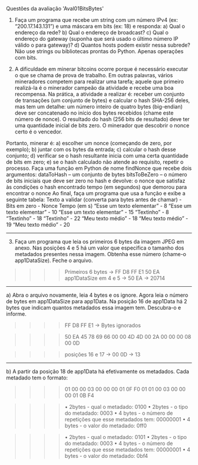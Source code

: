 Questões da avaliação 'Aval01BitsBytes'

1) Faça um programa que recebe um string com um número IPv4 (ex:
“200.17.143.131”) e uma máscara em bits (ex: 18) e responda:
a) Qual o endereço da rede?
b) Qual o endereço de broadcast?
c) Qual o endereço do gateway (suponha que será usado o último número IP
válido o para gateway)?
d) Quantos hosts podem existir nessa subrede?
Não use strings ou bibliotecas prontas do Python. Apenas operações com bits.


2) A dificuldade em minerar bitcoins ocorre porque é necessário executar o que se
chama de prova de trabalho. Em outras palavras, vários mineradores competem para
realizar uma tarefa; aquele que primeiro realizá-la é o minerador campeão da
atividade e recebe uma boa recompensa.
Na prática, a atividade a realizar é: receber um conjunto de transações (um conjunto
de bytes) e calcular o hash SHA-256 deles, mas tem um detalhe: um número inteiro
de quatro bytes (big-endian) deve ser concatenado no início dos bytes recebidos
(chame este número de nonce). O resultado do hash (256 bits de resultado) deve ter
uma quantidade inicial de bits zero. O minerador que descobrir o nonce certo é o
vencedor.

Portanto, minerar é: a) escolher um nonce (começando de zero, por exemplo); b)
juntar com os bytes da entrada; c) calcular o hash desse conjunto; d) verificar se o
hash resultante inicia com uma certa quantidade de bits em zero; e) se o hash
calculado não atende ao requisito, repetir o processo.
Faça uma função em Python de nome findNonce que recebe dois argumentos:
dataToHash – um conjunto de bytes
bitsToBeZero – o número de bits iniciais que deve ser zero no hash
e devolve:
o nonce que satisfaz às condições
o hash encontrado
tempo (em segundos) que demorou para encontrar o nonce
Ao final, faça um programa que usa a função e exibe a seguinte tabela:
Texto a validar (converta para bytes antes de chamar) - Bits em zero - Nonce Tempo (em s)
“Esse um texto elementar” - 8 
“Esse um texto elementar” - 10
“Esse um texto elementar” - 15
“Textinho” - 8
“Textinho” - 18
“Textinho” - 22
“Meu texto médio” - 18
“Meu texto médio” - 19
“Meu texto médio” - 20


*******************************************************************************************************************************************************
3) Faça um programa que leia os primeiros 6 bytes da imagem JPEG em anexo. Nas
posições 4 e 5 há um valor que especifica o tamanho dos metadados presentes nessa
imagem. Obtenha esse número (chame-o app1DataSize). Feche o arquivo.


>>>>Primeiros 6 bytes -> FF D8 FF E1 50 EA
>>>>app1DataSize em 4 e 5 -> 50 EA -> 20714

-----------------------------------------------------------------------------------
a) Abra o arquivo novamente, leia 4 bytes e os ignore. Agora leia o número de
bytes em app1DataSize para app1Data. Na posição 16 de app1Data há 2 bytes que indicam quantos metadados essa imagem tem. Descubra-o e
informe.

>>>>FF D8 FF E1 -> Bytes ignorados

>>>>50 EA 45 78 69 66 00 00 4D 4D 00 2A 00 00 00 08 00 0D

>>>>posições 16 e 17 -> 00 0D -> 13


-----------------------------------------------------------------------------------
b) A partir da posição 18 de app1Data há efetivamente os metadados. Cada
metadado tem o formato:


>>>>01 00 00 03 00 00 00 01 0F F0
>>>>01 01 00 03 00 00 00 01 0B F4

>>>>• 2bytes - qual o metadado: 0100
>>>>• 2bytes - o tipo do metadado: 0003
>>>>• 4 bytes - o número de repetições que esse metadados tem: 00000001
>>>>• 4 bytes - o valor do metadado: 0ff0

>>>>• 2bytes - qual o metadado: 0101
>>>>• 2bytes - o tipo do metadado: 0003
>>>>• 4 bytes - o número de repetições que esse metadados tem: 00000001
>>>>• 4 bytes - o valor do metadado: 0bf4
